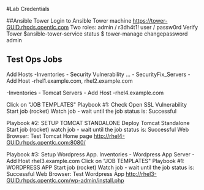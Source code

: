 #Lab Credentials

##Ansible Tower
Login to Ansible Tower machine
https://tower-GUID.rhpds.opentlc.com
Two roles:
admin / r3dh4t1!
user / passw0rd
Verify Tower
$ansible-tower-service status
$ tower-manage changepassword admin


Test Ops Jobs
--------------

Add Hosts
 -Inventories - Security Vulnerability … - SecurityFix_Servers - Add Host
 -rhel1.example.com, rhel2.example.com

 -Inventories - Tomcat Servers - Add Host
 -rhel4.example.com

Click on "JOB TEMPLATES" 
Playbook #1: Check Open SSL Vulnerability 
Start job (rocket) 
Watch job - wait until the job status is: Successful

Playbook #2: SETUP TOMCAT STANDALONE
Deploy Tomcat Standalone Start job (rocket) 
watch job - wait until the job status is: Successful 
Web Browser: Test Tomcat Home page
http://rhel4-GUID.rhpds.opentlc.com:8080/

Playbook #3: Setup Wordpress App.
Inventories - Wordpress App Server - Add Host
rhel3.example.com
Click on "JOB TEMPLATES" 
Playbook #1: WORDPRESS APP
Start job (rocket) 
Watch job - wait until the job status is: Successful
Web Browser: Test Wordpress App
http://rhel3-GUID.rhpds.opentlc.com/wp-admin/install.php

